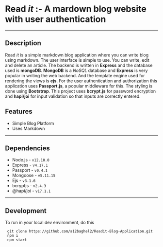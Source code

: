 # Read _it_ :- A mardown blog website with user authentication

---

## Description

Read _it_ is a simple markdown blog application where you can write blog using markdown. The user interface is simple to use. You can write, edit and delete an article.
The backend is written in **Express** and the database used is **mongoDB**. **MongoDB** is a *NoSQL* database and **Express** is very popular in writing the web backend. And the template engine used for rendering the views is **ejs**. For the user authentication and authorization this application uses **Passport.js**, a popular middleware for this. The styling is done using **Bootstrap**. This project uses **bcrypt.js** for password encryption and **hapi/joi** for input validation so that inputs are correctly entered.

## Features
 - Simple Blog Platform 
 - Uses Markdown
 
 ---
 ## Dependencies
  - Node.js - `v12.10.0`
  - Express - `v4.17.1`
  - Passport - `v0.4.1`
  - Mongoose - `v5.11.15`
  - Ejs - `v3.1.6`
  - bcryptjs - `v2.4.3`
  - @hapi/joi - `v17.1.1`

  ---

  ## Development 
  To run in your local dev environment, do this
  ```shell
   git clone https://github.com/a12baghel2/Readit-Blog-Application.git
   npm i
   npm start
   ```
